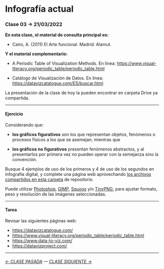# Infografía actual

### Clase 03 → 21/03/2022

**En esta clase, el material de consulta principal es:**

- Cairo, A. (2011) El Arte funcional. Madrid: Alamut.

**Y el material complementario:**

- A Periodic Table of Visualization Methods. En línea: https://www.visual-literacy.org/periodic_table/periodic_table.html

- Catálogo de Visualización de Datos. En línea: https://datavizcatalogue.com/ES/buscar.html

La presentación de la clase de hoy la pueden encontrar en carpeta Drive ya compartida.

- - - - - - - - - - - - - 

#### Ejercicio

Considerando que:

- **los gráficos figurativos** son los que representan objetos, fenómenos o procesos físicos a los que se asemejan; mientras que

- **los gráficos no figurativos** presentan fenómenos abstractos, y al presentarlos por primera vez no pueden operar con la semejanza sino la convención.

Busque 4 ejemplos de uso de los primeros y 4 de uso de los segundos en infografía digital, y complete una página web aprovechando [los archivos compartidos en esta carpeta](https://profesorfaco.github.io/dno075-2022-1/clase-03/) de repositorio.

Puede utilizar [Photoshop](https://www.adobe.com/la/products/photoshop.html), [GIMP](https://www.gimp.org/), [Squoos](https://squoosh.app/) y/o [TinyPNG](https://tinypng.com/), para ajustar formato, peso y resolución de las imágenes seleccionadas.

- - - - - - - 

#### Tarea

Revisar las siguientes páginas web: 

- https://datavizcatalogue.com/
- https://www.visual-literacy.org/periodic_table/periodic_table.html
- https://www.data-to-viz.com/
- https://datavizproject.com/

- - - - - - - 

###### [← CLASE PASADA](https://github.com/profesorfaco/dno075-2022-1/tree/main/clase-02) — [CLASE SIGUIENTE →](https://github.com/profesorfaco/dno075-2022-1/tree/main/clase-04) 
